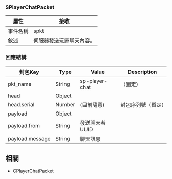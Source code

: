 ### SPlayerChatPacket
| 屬性 | 接收 |
| --- | --- |
| 事件名稱 | spkt |
| 敘述 | 伺服器發送玩家聊天內容。 |

### 回應結構
| 封包Key | Type | Value | Description |
|	--- | --- | --- | --- |
| pkt_name | String | sp-player-chat | （固定） |
| head | Object |
| head.serial | Number | (目前隨意) | 封包序列號（暫定）|
| payload | Object |
| payload.from | String | 發送聊天者UUID |
| payload.message | String | 聊天訊息 |

## 相關
- CPlayerChatPacket

